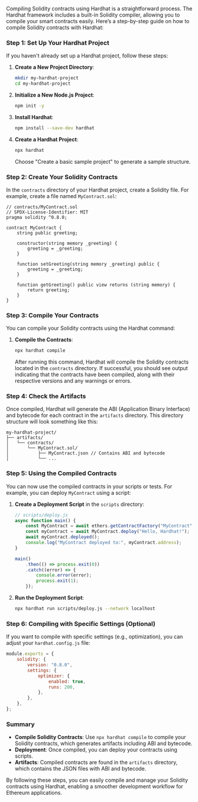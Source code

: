 Compiling Solidity contracts using Hardhat is a straightforward process. The Hardhat framework includes a built-in Solidity compiler, allowing you to compile your smart contracts easily. Here’s a step-by-step guide on how to compile Solidity contracts with Hardhat:

### Step 1: Set Up Your Hardhat Project

If you haven't already set up a Hardhat project, follow these steps:

1. **Create a New Project Directory**:
   ```bash
   mkdir my-hardhat-project
   cd my-hardhat-project
   ```

2. **Initialize a New Node.js Project**:
   ```bash
   npm init -y
   ```

3. **Install Hardhat**:
   ```bash
   npm install --save-dev hardhat
   ```

4. **Create a Hardhat Project**:
   ```bash
   npx hardhat
   ```
   Choose "Create a basic sample project" to generate a sample structure.

### Step 2: Create Your Solidity Contracts

In the `contracts` directory of your Hardhat project, create a Solidity file. For example, create a file named `MyContract.sol`:

```solidity
// contracts/MyContract.sol
// SPDX-License-Identifier: MIT
pragma solidity ^0.8.0;

contract MyContract {
    string public greeting;

    constructor(string memory _greeting) {
        greeting = _greeting;
    }

    function setGreeting(string memory _greeting) public {
        greeting = _greeting;
    }

    function getGreeting() public view returns (string memory) {
        return greeting;
    }
}
```

### Step 3: Compile Your Contracts

You can compile your Solidity contracts using the Hardhat command:

1. **Compile the Contracts**:
   ```bash
   npx hardhat compile
   ```

   After running this command, Hardhat will compile the Solidity contracts located in the `contracts` directory. If successful, you should see output indicating that the contracts have been compiled, along with their respective versions and any warnings or errors.

### Step 4: Check the Artifacts

Once compiled, Hardhat will generate the ABI (Application Binary Interface) and bytecode for each contract in the `artifacts` directory. This directory structure will look something like this:

```
my-hardhat-project/
├── artifacts/
│   └── contracts/
│       └── MyContract.sol/
│           ├── MyContract.json // Contains ABI and bytecode
│           └── ...
```

### Step 5: Using the Compiled Contracts

You can now use the compiled contracts in your scripts or tests. For example, you can deploy `MyContract` using a script:

1. **Create a Deployment Script** in the `scripts` directory:
   ```javascript
   // scripts/deploy.js
   async function main() {
       const MyContract = await ethers.getContractFactory("MyContract");
       const myContract = await MyContract.deploy("Hello, Hardhat!");
       await myContract.deployed();
       console.log("MyContract deployed to:", myContract.address);
   }

   main()
       .then(() => process.exit(0))
       .catch((error) => {
           console.error(error);
           process.exit(1);
       });
   ```

2. **Run the Deployment Script**:
   ```bash
   npx hardhat run scripts/deploy.js --network localhost
   ```

### Step 6: Compiling with Specific Settings (Optional)

If you want to compile with specific settings (e.g., optimization), you can adjust your `hardhat.config.js` file:

```javascript
module.exports = {
    solidity: {
        version: "0.8.0",
        settings: {
            optimizer: {
                enabled: true,
                runs: 200,
            },
        },
    },
};
```

### Summary

- **Compile Solidity Contracts**: Use `npx hardhat compile` to compile your Solidity contracts, which generates artifacts including ABI and bytecode.
- **Deployment**: Once compiled, you can deploy your contracts using scripts.
- **Artifacts**: Compiled contracts are found in the `artifacts` directory, which contains the JSON files with ABI and bytecode.

By following these steps, you can easily compile and manage your Solidity contracts using Hardhat, enabling a smoother development workflow for Ethereum applications.